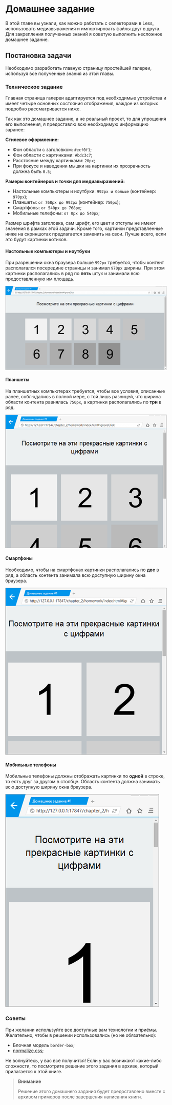 # Домашнее задание

В этой главе вы узнали, как можно работать с селекторами в Less, использовать
медиавыражения и импортировать файлы друг в друга. Для закрепления полученных
знаний я советую выполнить несложное домашнее задание.




## Постановка задачи

Необходимо разработать главную страницу простейшей галереи, используя все
полученные знания из этой главы.



### Техническое задание

Главная страница галереи адаптируется под необходимые устройства и имеет
четыре основных состояния отображения, каждое из которых подробно
рассматривается ниже.

Так как это домашнее задание, а не реальный проект, то для упрощения его
выполнения, я предоставлю всю необходимую информацию заранее:

**Стилевое оформление:**

 * Фон области с заголовком: `#ecf0f1`;
 * Фон области с картинками: `#bdc3c7`;
 * Расстояние между картинками: `20px`;
 * При фокусе и наведении мышки на картинки их прозрачность должна быть `0.5`;

**Рамеры контейнеров и точки для медиавыражений:**

 * Настольные компьютеры и ноутбуки: `992px и больше` (контейнер: `970px`);
 * Планшеты: `от 768px до 992px` (контейнер: `750px`);
 * Смартфоны: `от 540px до 768px`;
 * Мобильные телефоны: `от 0px до 540px`;

Размер шрифта заголовка, сам шрифт, его цвет и отступы не имеют значения в
рамках этой задачи. Кроме того, картинки представленные ниже на скриншотах
предлагается заменить на свои. Лучше всего, если это будут картинки котиков.


#### Настольные компьютеры и ноутбуки

При разрешении окна браузера больше `992px` требуется, чтобы контент
располагался посередине страницы и занимал `970px` ширины. При этом картинки
располагались в ряд по **пять** штук и занимали всю предоставленную им
площадь.

![](../images/chapter_2_homework_1.png)


#### Планшеты

На планшетных компьютерах требуется, чтобы все условия, описанные ранее,
соблюдались в полной мере, с той лишь разницей, что ширина области контента
равнялась `750px`, а картинки располагались по **три** в ряд.

![](../images/chapter_2_homework_2.png)


#### Смартфоны

Необходимо, чтобы на смартфонах картинки располагались по **две** в ряд, а
область контента занимала всю доступную ширину окна браузера.

![](../images/chapter_2_homework_3.png)


#### Мобильные телефоны

Мобильные телефоны должны отображать картинки по **одной** в строке, то есть
друг за другом в столбце. Область контента должна занимать всю доступную
ширину окна браузера.

![](../images/chapter_2_homework_4.png)



### Советы

При желании используйте все доступные вам технологии и приёмы. Желательно,
чтобы в решении использовались (но не обязательно): 
 
 * Блочная модель `border-box`;
 * [normalize.css](http://necolas.github.io/normalize.css/);

Не волнуйтесь, у вас всё получится! Если у вас возникают какие-либо сложности,
то посмотрите решение этого задания в архиве, который прилагается к этой
книге.

> **Внимание**
>
> Решение этого домашнего задания будет предоставлено вместе с архивом
примеров после завершения написания книги.
